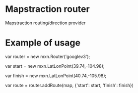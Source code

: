 Mapstraction router
====
Mapstraction routing/direction provider

Example of usage
====
var router = new mxn.Router('googlev3');

var start = new mxn.LatLonPoint(39.74,-104.98);

var finish = new mxn.LatLonPoint(40.74,-105.98);

var route = router.addRoute(map, {'start': start, 'finish': finish})
